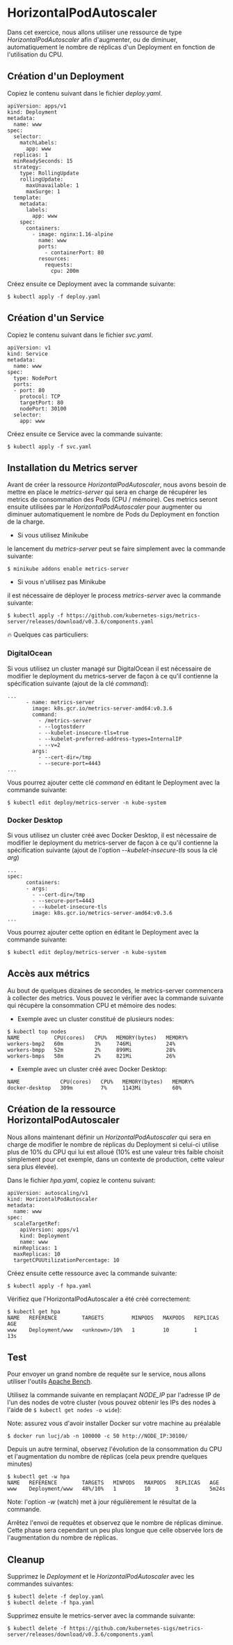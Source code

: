 # HorizontalPodAutoscaler

Dans cet exercice, nous allons utiliser une ressource de type *HorizontalPodAutoscaler* afin d'augmenter, ou de diminuer, automatiquement le nombre de réplicas d'un Deployment en fonction de l'utilisation du CPU.

## Création d'un Deployment

Copiez le contenu suivant dans le fichier *deploy.yaml*.

```
apiVersion: apps/v1
kind: Deployment
metadata:
  name: www
spec:
  selector:
    matchLabels:
      app: www
  replicas: 1
  minReadySeconds: 15
  strategy:
    type: RollingUpdate
    rollingUpdate:
      maxUnavailable: 1
      maxSurge: 1
  template:
    metadata:
      labels:
        app: www
    spec:
      containers:
        - image: nginx:1.16-alpine
          name: www
          ports:
            - containerPort: 80
          resources:
            requests:
              cpu: 200m
```

Créez ensuite ce Deployment avec la commande suivante:

```
$ kubectl apply -f deploy.yaml
```

## Création d'un Service

Copiez le contenu suivant dans le fichier *svc.yaml*.

```
apiVersion: v1
kind: Service
metadata:
  name: www
spec:
  type: NodePort
  ports:
  - port: 80
    protocol: TCP
    targetPort: 80
    nodePort: 30100
  selector:
    app: www
```

Créez ensuite ce Service avec la commande suivante:

```
$ kubectl apply -f svc.yaml
```

## Installation du Metrics server

Avant de créer la ressource *HorizontalPodAutoscaler*, nous avons besoin de mettre en place le *metrics-server* qui sera en charge de récupérer les metrics de consommation des Pods (CPU / mémoire). Ces metrics seront ensuite utilisées par le *HorizontalPodAutoscaler* pour augmenter ou diminuer automatiquement le nombre de Pods du Deployment en fonction de la charge.

- Si vous utilisez Minikube

le lancement du *metrics-server* peut se faire simplement avec la commande suivante:

```
$ minikube addons enable metrics-server
```

- Si vous n'utilisez pas Minikube

il est nécessaire de déployer le process *metrics-server* avec la commande suivante:

```
$ kubectl apply -f https://github.com/kubernetes-sigs/metrics-server/releases/download/v0.3.6/components.yaml
```

:fire: Quelques cas particuliers:

### DigitalOcean

Si vous utilisez un cluster managé sur DigitalOcean il est nécessaire de modifier le deployment du metrics-server de façon à ce qu'il contienne la spécification suivante (ajout de la clé *command*):

```
...
      - name: metrics-server
        image: k8s.gcr.io/metrics-server-amd64:v0.3.6
        command:
          - /metrics-server
          - --logtostderr
          - --kubelet-insecure-tls=true
          - --kubelet-preferred-address-types=InternalIP
          - --v=2
        args:
          - --cert-dir=/tmp
          - --secure-port=4443
...
```

Vous pourrez ajouter cette clé *command* en éditant le Deployment avec la commande suivante:

```
$ kubectl edit deploy/metrics-server -n kube-system
```

### Docker Desktop

Si vous utilisez un cluster créé avec Docker Desktop, il est nécessaire de modifier le deployment du metrics-server de façon à ce qu'il contienne la spécification suivante (ajout de l'option *--kubelet-insecure-tls* sous la clé *arg*)

```
...
spec:
      containers:
      - args:
        - --cert-dir=/tmp
        - --secure-port=4443
        - --kubelet-insecure-tls
        image: k8s.gcr.io/metrics-server-amd64:v0.3.6
...
```

Vous pourrez ajouter cette option en éditant le Deployment avec la commande suivante:

```
$ kubectl edit deploy/metrics-server -n kube-system
```

## Accès aux métrics

Au bout de quelques dizaines de secondes, le metrics-server commencera à collecter des metrics. Vous pouvez le vérifier avec la commande suivante qui récupère la consommation CPU et mémoire des nodes:

- Exemple avec un cluster constitué de plusieurs nodes:

```
$ kubectl top nodes
NAME           CPU(cores)   CPU%   MEMORY(bytes)   MEMORY%
workers-bmp2   60m          3%     746Mi           24%
workers-bmpp   52m          2%     899Mi           28%
workers-bmps   58m          2%     821Mi           26%
```

- Exemple avec un cluster créé avec Docker Desktop:

```
NAME             CPU(cores)   CPU%   MEMORY(bytes)   MEMORY%
docker-desktop   309m         7%     1143Mi          60%
```

## Création de la ressource HorizontalPodAutoscaler

Nous allons maintenant définir un *HorizontalPodAutoscaler* qui sera en charge de modifier le nombre de réplicas du Deployment si celui-ci utilise plus de 10% du CPU qui lui est alloué (10% est une valeur très faible choisit simplement pour cet exemple, dans un contexte de production, cette valeur sera plus élevée).

Dans le fichier *hpa.yaml*, copiez le contenu suivant:

```
apiVersion: autoscaling/v1
kind: HorizontalPodAutoscaler
metadata:
  name: www
spec:
  scaleTargetRef:
    apiVersion: apps/v1
    kind: Deployment
    name: www
  minReplicas: 1
  maxReplicas: 10
  targetCPUUtilizationPercentage: 10
```

Créez ensuite cette ressource avec la commande suivante:

```
$ kubectl apply -f hpa.yaml
```

Vérifiez que l'HorizontalPodAutoscaler a été créé correctement:

```
$ kubectl get hpa
NAME   REFERENCE        TARGETS         MINPODS   MAXPODS   REPLICAS   AGE
www    Deployment/www   <unknown>/10%   1         10        1          13s
```

## Test

Pour envoyer un grand nombre de requête sur le service, nous allons utiliser l'outils [Apache Bench](http://httpd.apache.org/docs/current/programs/ab.html).

Utilisez la commande suivante en remplaçant *NODE_IP* par l'adresse IP de l'un des nodes de votre cluster (vous pouvez obtenir les IPs des nodes à l'aide de `$ kubectl get nodes -o wide`):

Note: assurez vous d'avoir installer Docker sur votre machine au préalable

```
$ docker run lucj/ab -n 100000 -c 50 http://NODE_IP:30100/
```

Depuis un autre terminal, observez l'évolution de la consommation du CPU et l'augmentation du nombre de réplicas (cela peux prendre quelques minutes)

```
$ kubectl get -w hpa
NAME   REFERENCE        TARGETS   MINPODS   MAXPODS   REPLICAS   AGE
www    Deployment/www   48%/10%   1         10        3          5m24s
```

Note: l'option *-w* (watch)  met à jour régulièrement le résultat de la commande.

Arrêtez l'envoi de requêtes et observez que le nombre de réplicas diminue. Cette phase sera cependant un peu plus longue que celle observée lors de l'augmentation du nombre de réplicas.

## Cleanup

Supprimez le *Deployment* et le *HorizontalPodAutoscaler* avec les commandes suivantes:

```
$ kubectl delete -f deploy.yaml
$ kubectl delete -f hpa.yaml
```

Supprimez ensuite le metrics-server avec la commande suivante:

```
$ kubectl delete -f https://github.com/kubernetes-sigs/metrics-server/releases/download/v0.3.6/components.yaml
```
